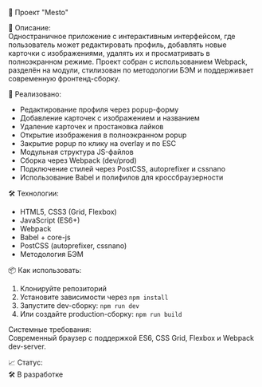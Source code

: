  📸 Проект "Mesto"

📖 Описание:  
Одностраничное приложение с интерактивным интерфейсом, где пользователь может редактировать профиль, добавлять новые карточки с изображениями, удалять их и просматривать в полноэкранном режиме. Проект собран с использованием Webpack, разделён на модули, стилизован по методологии БЭМ и поддерживает современную фронтенд-сборку.

🚀 Реализовано:
- Редактирование профиля через popup-форму
- Добавление карточек с изображением и названием
- Удаление карточек и простановка лайков
- Открытие изображения в полноэкранном popup
- Закрытие popup по клику на overlay и по ESC
- Модульная структура JS-файлов
- Сборка через Webpack (dev/prod)
- Подключение стилей через PostCSS, autoprefixer и cssnano
- Использование Babel и полифилов для кроссбраузерности

🛠 Технологии:
- HTML5, CSS3 (Grid, Flexbox)
- JavaScript (ES6+)
- Webpack
- Babel + core-js
- PostCSS (autoprefixer, cssnano)
- Методология БЭМ

📦 Как использовать:
1. Клонируйте репозиторий  
2. Установите зависимости через `npm install`  
3. Запустите dev-сборку: `npm run dev`  
4. Или создайте production-сборку: `npm run build`

Системные требования:  
Современный браузер с поддержкой ES6, CSS Grid, Flexbox и Webpack dev-server.

📈 Статус:  
🛠 В разработке
